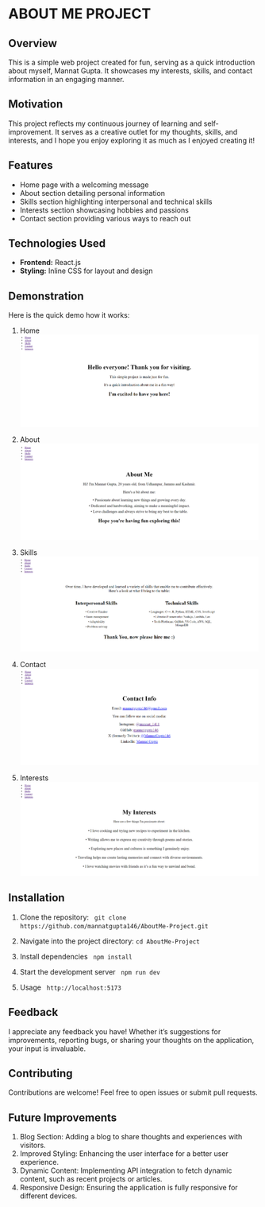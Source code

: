 # ABOUT ME PROJECT

## Overview
This is a simple web project created for fun, serving as a quick introduction about myself, Mannat Gupta. It showcases my interests, skills, and contact information in an engaging manner.

## Motivation
This project reflects my continuous journey of learning and self-improvement. It serves as a creative outlet for my thoughts, skills, and interests, and I hope you enjoy exploring it as much as I enjoyed creating it!

## Features
- Home page with a welcoming message
- About section detailing personal information
- Skills section highlighting interpersonal and technical skills
- Interests section showcasing hobbies and passions
- Contact section providing various ways to reach out

## Technologies Used
- **Frontend:** React.js
- **Styling:** Inline CSS for layout and design

## Demonstration
Here is the quick demo how it works:
1. Home
![alt text](image.png)

2. About
![alt text](image-1.png)

3. Skills
![alt text](image-2.png)

4. Contact
![alt text](image-3.png)

5. Interests 
![alt text](image-4.png)

## Installation
1. Clone the repository:
   ``` git clone https://github.com/mannatgupta146/AboutMe-Project.git```

2. Navigate into the project directory:
```cd AboutMe-Project```

3. Install dependencies
``` npm install```

4. Start the development server
``` npm run dev```

5. Usage
``` http://localhost:5173```

## Feedback
I appreciate any feedback you have! Whether it’s suggestions for improvements, reporting bugs, or sharing your thoughts on the application, your input is invaluable.

## Contributing
Contributions are welcome! Feel free to open issues or submit pull requests.

## Future Improvements
1. Blog Section: Adding a blog to share thoughts and experiences with visitors.
2. Improved Styling: Enhancing the user interface for a better user experience.
3. Dynamic Content: Implementing API integration to fetch dynamic content, such as recent projects or articles.
4. Responsive Design: Ensuring the application is fully responsive for different devices.
